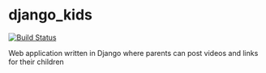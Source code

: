 django_kids
===========

[![Build Status](https://travis-ci.org/dgrant/django_kids.png)](https://travis-ci.org/dgrant/django_kids)

Web application written in Django where parents can post videos and links for their children
